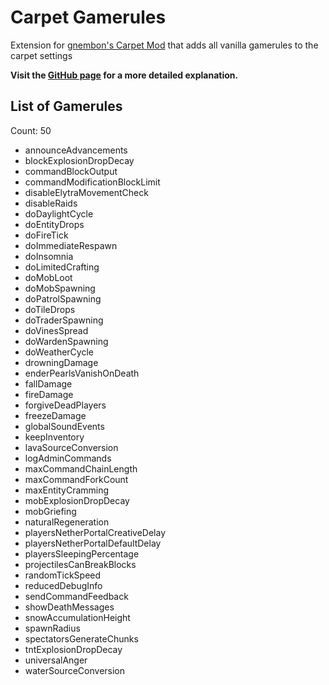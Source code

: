 # Carpet Gamerules

Extension for [gnembon's Carpet Mod](https://github.com/gnembon/fabric-carpet) that adds all vanilla gamerules to the carpet settings

**Visit the [GitHub page](https://github.com/RubixDev/CarpetGamerules) for a more detailed explanation.**

## List of Gamerules
Count: 50
- announceAdvancements
- blockExplosionDropDecay
- commandBlockOutput
- commandModificationBlockLimit
- disableElytraMovementCheck
- disableRaids
- doDaylightCycle
- doEntityDrops
- doFireTick
- doImmediateRespawn
- doInsomnia
- doLimitedCrafting
- doMobLoot
- doMobSpawning
- doPatrolSpawning
- doTileDrops
- doTraderSpawning
- doVinesSpread
- doWardenSpawning
- doWeatherCycle
- drowningDamage
- enderPearlsVanishOnDeath
- fallDamage
- fireDamage
- forgiveDeadPlayers
- freezeDamage
- globalSoundEvents
- keepInventory
- lavaSourceConversion
- logAdminCommands
- maxCommandChainLength
- maxCommandForkCount
- maxEntityCramming
- mobExplosionDropDecay
- mobGriefing
- naturalRegeneration
- playersNetherPortalCreativeDelay
- playersNetherPortalDefaultDelay
- playersSleepingPercentage
- projectilesCanBreakBlocks
- randomTickSpeed
- reducedDebugInfo
- sendCommandFeedback
- showDeathMessages
- snowAccumulationHeight
- spawnRadius
- spectatorsGenerateChunks
- tntExplosionDropDecay
- universalAnger
- waterSourceConversion
